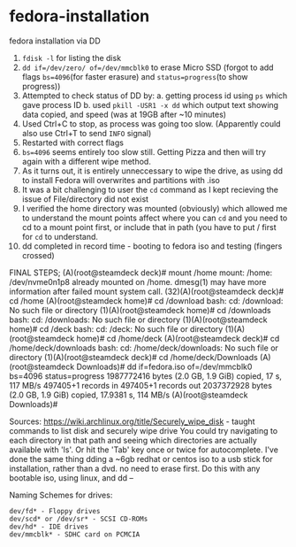 # fedora-installation
fedora installation via DD


1. `fdisk -l` for listing the disk
2. `dd if=/dev/zero/ of=/dev/mmcblk0` to erase Micro SSD 
	(forgot to add flags `bs=4096`(for faster erasure) and 
	`status=progress`(to show progress))
3. Attempted to check status of DD by:
	a. getting process id using `ps`  which gave process ID
	b. used `pkill -USR1 -x dd` which output text showing data copied, and speed (was at 19GB after ~10 minutes)
4. Used Ctrl+C to stop, as process was going too slow. (Apparently could also use Ctrl+T to send `INFO` signal)
5. Restarted with correct flags
6. `bs=4096` seems entirely too slow still. Getting Pizza and then will try again with a different wipe method.
7. As it turns out, it is entirely unneccessary to wipe the drive, as using dd to install Fedora will overwrites and partitions with .iso
8. It was a bit challenging to user the `cd` command as I kept recieving the issue of File/directory did not exist
9. I verified the home directory was mounted (obviously) which allowed me to understand the mount points affect where you can `cd` and you need to cd to a mount point first, or include that in path (you have to put / first for `cd` to understand.
10. dd completed in record time - booting to fedora iso and testing (fingers crossed) 

FINAL STEPS;
(A)(root@steamdeck deck)# mount /home
mount: /home: /dev/nvme0n1p8 already mounted on /home.
       dmesg(1) may have more information after failed mount system call.
(32)(A)(root@steamdeck deck)# cd /home
(A)(root@steamdeck home)# cd /download
bash: cd: /download: No such file or directory
(1)(A)(root@steamdeck home)# cd /downloads
bash: cd: /downloads: No such file or directory
(1)(A)(root@steamdeck home)# cd /deck
bash: cd: /deck: No such file or directory
(1)(A)(root@steamdeck home)# cd /home/deck
(A)(root@steamdeck deck)# cd /home/deck/downloads
bash: cd: /home/deck/downloads: No such file or directory
(1)(A)(root@steamdeck deck)# cd /home/deck/Downloads
(A)(root@steamdeck Downloads)# dd if=fedora.iso of=/dev/mmcblk0 bs=4096 status=progress
1987772416 bytes (2.0 GB, 1.9 GiB) copied, 17 s, 117 MB/s
497405+1 records in
497405+1 records out
2037372928 bytes (2.0 GB, 1.9 GiB) copied, 17.9381 s, 114 MB/s
(A)(root@steamdeck Downloads)# 

Sources: 
https://wiki.archlinux.org/title/Securely_wipe_disk - taught commands to list disk and securely wipe drive 
You could try navigating to each directory in that path and seeing which directories are actually available with 'ls'. Or hit the 'Tab' key once or twice for autocomplete.
I've done the same thing dding a ~6gb redhat or centos iso to a usb stick for installation, rather than a dvd. no need to erase first. Do this with any bootable iso, using linux, and dd – 

Naming Schemes for drives:

    dev/fd* - Floppy drives
    dev/scd* or /dev/sr* - SCSI CD-ROMs
    dev/hd* - IDE drives
    dev/mmcblk* - SDHC card on PCMCIA

